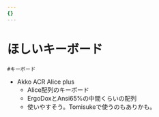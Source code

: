 ```yaml
---
{}
---
```

# ほしいキーボード

`#キーボード`

- Akko ACR Alice plus
    - Alice配列のキーボード
    - ErgoDoxとAnsi65%の中間くらいの配列
    - 使いやすそう。Tomisukeで使うのもありかも。
